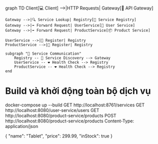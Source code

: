 graph TD
    Client[💻 Client] -->|HTTP Requests| Gateway[🚪 API Gateway]

    Gateway -->|🔍 Service Lookup| Registry[📘 Service Registry]
    Gateway -->|➡️ Forward Request| UserService[👤 User Service]
    Gateway -->|➡️ Forward Request| ProductService[📦 Product Service]

    UserService -->|📝 Register| Registry
    ProductService -->|📝 Register| Registry

    subgraph "🔄 Service Communication"
        Registry -- 🔎 Service Discovery --> Gateway
        UserService -- ❤️ Health Check --> Registry
        ProductService -- ❤️ Health Check --> Registry
    end
# Build và khởi động toàn bộ dịch vụ
docker-compose up --build
GET http://localhost:8761/services
GET http://localhost:8080/user-service/users
GET http://localhost:8080/product-service/products
POST http://localhost:8080/product-service/products
Content-Type: application/json

{
  "name": "Tablet",
  "price": 299.99,
  "inStock": true
}
